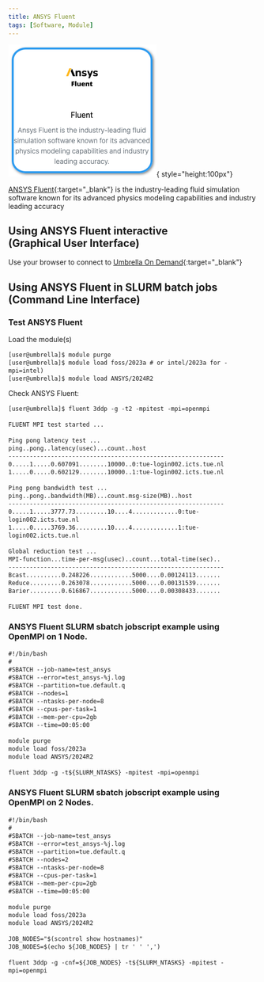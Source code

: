 ```yaml
---
title: ANSYS Fluent
tags: [Software, Module]
---
```


![ANSYS Fluent in Umbrella On Demdand](ansys-fluent-ood.png){ style="height:100px"}

[ANSYS Fluent](https://www.ansys.com/products/fluids/ansys-fluent){:target="_blank"} is the industry-leading fluid simulation software known for its advanced physics modeling capabilities and industry leading accuracy


## Using ANSYS Fluent interactive<br>(Graphical User Interface)

Use your browser to connect to [Umbrella On Demand](https://hpc.tue.nl){:target="_blank"}

## Using ANSYS Fluent in SLURM batch jobs<br>(Command Line Interface)

### Test ANSYS Fluent

Load the module(s)

```shell 
[user@umbrella]$ module purge
[user@umbrella]$ module load foss/2023a # or intel/2023a for -mpi=intel)
[user@umbrella]$ module load ANSYS/2024R2
```

Check ANSYS Fluent:

```shell 
[user@umbrella]$ fluent 3ddp -g -t2 -mpitest -mpi=openmpi

FLUENT MPI test started ... 

Ping pong latency test ...
ping..pong..latency(usec)...count..host
-------------------------------------------------------------
0.....1.....0.607091........10000..0:tue-login002.icts.tue.nl
1.....0.....0.602129........10000..1:tue-login002.icts.tue.nl

Ping pong bandwidth test ...
ping..pong..bandwidth(MB)...count.msg-size(MB)..host
-------------------------------------------------------------
0.....1.....3777.73.........10....4.............0:tue-login002.icts.tue.nl
1.....0.....3769.36.........10....4.............1:tue-login002.icts.tue.nl

Global reduction test ...
MPI-function...time-per-msg(usec)..count...total-time(sec)..
-------------------------------------------------------------
Bcast..........0.248226............5000....0.00124113.......
Reduce.........0.263078............5000....0.00131539.......
Barier.........0.616867............5000....0.00308433.......

FLUENT MPI test done.

```

### ANSYS Fluent SLURM sbatch jobscript example using OpenMPI on 1 Node.

```slurm
#!/bin/bash
#
#SBATCH --job-name=test_ansys
#SBATCH --error=test_ansys-%j.log
#SBATCH --partition=tue.default.q
#SBATCH --nodes=1
#SBATCH --ntasks-per-node=8
#SBATCH --cpus-per-task=1
#SBATCH --mem-per-cpu=2gb
#SBATCH --time=00:05:00

module purge
module load foss/2023a
module load ANSYS/2024R2

fluent 3ddp -g -t${SLURM_NTASKS} -mpitest -mpi=openmpi
```

### ANSYS Fluent SLURM sbatch jobscript example using OpenMPI on 2 Nodes.
```slurm
#!/bin/bash
#
#SBATCH --job-name=test_ansys
#SBATCH --error=test_ansys-%j.log
#SBATCH --partition=tue.default.q
#SBATCH --nodes=2
#SBATCH --ntasks-per-node=8
#SBATCH --cpus-per-task=1
#SBATCH --mem-per-cpu=2gb
#SBATCH --time=00:05:00

module purge
module load foss/2023a
module load ANSYS/2024R2

JOB_NODES="$(scontrol show hostnames)"
JOB_NODES=$(echo ${JOB_NODES} | tr ' ' ',')

fluent 3ddp -g -cnf=${JOB_NODES} -t${SLURM_NTASKS} -mpitest -mpi=openmpi
```

